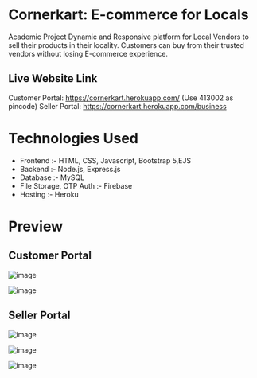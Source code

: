 # Cornerkart: E-commerce for Locals
Academic Project
Dynamic and Responsive platform for Local Vendors to sell their products in their locality. Customers can buy from their trusted vendors without losing E-commerce experience.
## Live Website Link
Customer Portal:
https://cornerkart.herokuapp.com/
(Use 413002 as pincode)
Seller Portal:
https://cornerkart.herokuapp.com/business


# Technologies Used
* Frontend :- HTML, CSS, Javascript, Bootstrap 5,EJS
* Backend :- Node.js, Express.js
* Database :- MySQL
* File Storage, OTP Auth :- Firebase
* Hosting :- Heroku


# Preview
## Customer Portal
![image](https://i.ibb.co/RvBzZCx/Screenshot-337.png)


![image](https://i.ibb.co/JB61tvW/Screenshot-338.png)



## Seller Portal


![image](https://i.ibb.co/Tw8hfP7/Screenshot-342.png)


![image](https://i.ibb.co/qjBRhC4/Screenshot-343.png)


![image](https://i.ibb.co/16JPYdh/Screenshot-346.png)
